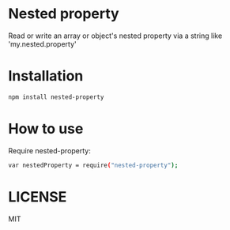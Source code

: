 Nested property
=============

Read or write an array or object's nested property via a string like 'my.nested.property'

Installation
============

```bash
npm install nested-property
```

How to use
==========

Require nested-property:

```bash
var nestedProperty = require("nested-property");
```



LICENSE
=======

MIT
